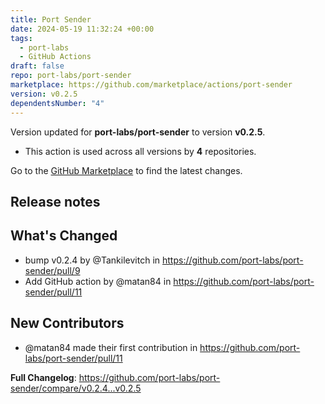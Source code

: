 ```yaml
---
title: Port Sender
date: 2024-05-19 11:32:24 +00:00
tags:
  - port-labs
  - GitHub Actions
draft: false
repo: port-labs/port-sender
marketplace: https://github.com/marketplace/actions/port-sender
version: v0.2.5
dependentsNumber: "4"
---
```



Version updated for **port-labs/port-sender** to version **v0.2.5**.
- This action is used across all versions by **4** repositories.

Go to the [GitHub Marketplace](https://github.com/marketplace/actions/port-sender) to find the latest changes.

## Release notes

## What's Changed
* bump v0.2.4 by @Tankilevitch in https://github.com/port-labs/port-sender/pull/9
* Add GitHub action by @matan84 in https://github.com/port-labs/port-sender/pull/11

## New Contributors
* @matan84 made their first contribution in https://github.com/port-labs/port-sender/pull/11

**Full Changelog**: https://github.com/port-labs/port-sender/compare/v0.2.4...v0.2.5

